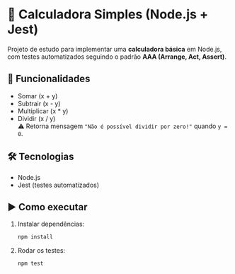 # 📐 Calculadora Simples (Node.js + Jest)

Projeto de estudo para implementar uma **calculadora básica** em Node.js, com testes automatizados seguindo o padrão **AAA (Arrange, Act, Assert)**.

## 🚀 Funcionalidades
- Somar (x + y)
- Subtrair (x - y)
- Multiplicar (x * y)
- Dividir (x / y)  
  ⚠️ Retorna mensagem `"Não é possível dividir por zero!"` quando `y = 0`.

## 🛠️ Tecnologias
- Node.js
- Jest (testes automatizados)


## ▶️ Como executar
1. Instalar dependências:
   ```bash
   npm install

2. Rodar os testes:

   ```bash
   npm test
